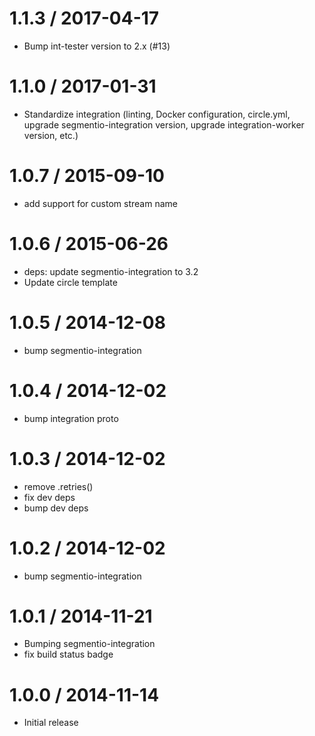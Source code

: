 
1.1.3 / 2017-04-17
==================

  * Bump int-tester version to 2.x (#13)

1.1.0 / 2017-01-31
==================

  * Standardize integration (linting, Docker configuration, circle.yml, upgrade
segmentio-integration version, upgrade integration-worker version, etc.)


1.0.7 / 2015-09-10
==================

  * add support for custom stream name

1.0.6 / 2015-06-26
==================

  * deps: update segmentio-integration to 3.2
  * Update circle template


1.0.5 / 2014-12-08
==================

 * bump segmentio-integration

1.0.4 / 2014-12-02
==================

 * bump integration proto

1.0.3 / 2014-12-02
==================

 * remove .retries()
 * fix dev deps
 * bump dev deps

1.0.2 / 2014-12-02
==================

 * bump segmentio-integration

1.0.1 / 2014-11-21
==================

 * Bumping segmentio-integration
 * fix build status badge

1.0.0 / 2014-11-14
==================

  * Initial release
